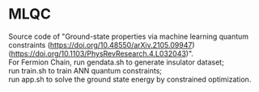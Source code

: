 # MLQC
Source code of "Ground-state properties via machine learning quantum constraints (https://doi.org/10.48550/arXiv.2105.09947) (https://doi.org/10.1103/PhysRevResearch.4.L032043)".  
For Fermion Chain,
  run gendata.sh to generate insulator dataset;  
  run train.sh to train ANN quantum constraints;    
  run app.sh to solve the ground state energy by constrained optimization.
